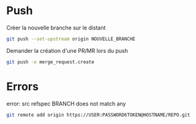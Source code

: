 # Push
Créer la nouvelle branche sur le distant 
```bash
git push --set-upstream origin NOUVELLE_BRANCHE
```
Demander la création d'une PR/MR lors du push
```bash
git push -o merge_request.create
```

# Errors
error: src refspec BRANCH does not match any
```bash
git remote add origin https://USER:PASSWORD6TOKEN@HOSTNAME/REPO.git
```
